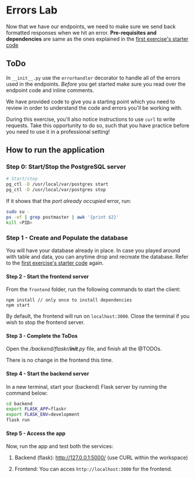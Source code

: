 # Errors Lab

Now that we have our endpoints, we need to make sure we send back formatted responses when we hit an error. **Pre-requisites and dependencies** are same as the ones explained in the [first exercise's starter code](https://github.com/udacity/nd0044-c2-API-Development-and-Documentation-exercises/blob/master/1_Requests_Starter/README.md)

## ToDo
In `__init__.py` use the `errorhandler` decorator to handle all of the errors used in the endpoints. *Before* you get started make sure you read over the endpoint code and inline comments. 

We have provided code to give you a starting point which you need to review in order to understand the code and errors you'll be working with. 

During this exercise, you'll also notice instructions to use `curl` to write requests. Take this opportunity to do so, such that you have practice before you need to use it in a professional setting! 

## How to run the application
### Step 0: Start/Stop the PostgreSQL server
```bash
# Start/stop
pg_ctl -D /usr/local/var/postgres start
pg_ctl -D /usr/local/var/postgres stop 
```
If it shows that the *port already occupied* error, run:
```bash
sudo su - 
ps -ef | grep postmaster | awk '{print $2}'
kill <PID> 
```

### Step 1 - Create and Populate the database
You will have your database already in place. In case you played around with table and data, you can anytime drop and recreate the database. Refer to the [first exercise's starter code](https://github.com/udacity/nd0044-c2-API-Development-and-Documentation-exercises/blob/master/1_Requests_Starter/README.md) again.

#### Step 2 - Start the frontend server
From the `frontend` folder, run the following commands to start the client: 
```
npm install // only once to install dependencies
npm start 
```
By default, the frontend will run on `localhost:3000`. Close the terminal if you wish to stop the frontend server. 

#### Step 3 - Complete the ToDos
Open the */backend/flaskr/__init__.py* file, and finish all the @TODOs. 

There is no change in the frontend this time. 

#### Step 4 - Start the backend server
In a new terminal, start your (backend) Flask server by running the command below:
```bash
cd backend
export FLASK_APP=flaskr
export FLASK_ENV=development
flask run
```

#### Step 5 - Access the app
Now, run the app and test both the services:
1. Backend (flask): http://127.0.0.1:5000/ (use CURL within the workspace)

2. Frontend: You can acces `http://localhost:3000` for the frontend. 
